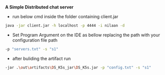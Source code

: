 **A Simple Distributed chat server** 
- run below cmd inside the folder containing client.jar
```bash
java -jar client.jar -h localhost -p 4444 -i nilaan -d
```
- Set Program Argument on the IDE as bellow replacing the path with your configuration file path
```bash
-p "servers.txt" -s "s1"
```
- after buliding the artifact run
```bash
-jar .\out\artifacts\DS_K5s_jar\DS_K5s.jar -p "config.txt" -s "s1"
```

